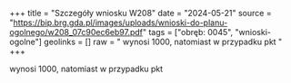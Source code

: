 +++
title = "Szczegóły wniosku W208"
date = "2024-05-21"
source = "https://bip.brg.gda.pl/images/uploads/wnioski-do-planu-ogolnego/w208_07c90ec6eb97.pdf"
tags = ["obręb: 0045", "wnioski-ogolne"]
geolinks = []
raw = " wynosi 1000, natomiast w przypadku pkt "
+++

 wynosi 1000, natomiast w przypadku pkt 



